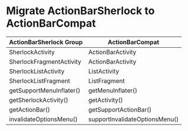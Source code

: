 # Migrate ActionBarSherlock to ActionBarCompat

| ActionBarSherlock Group  | ActionBarCompat |
| ------------- | ------------- |
| SherlockActivity  | ActionBarActivity  |
| SherlockFragmentActivity  | ActionBarActivity  |
| SherlockListActivity  | ListActivity |
| SherlockListFragment  | ListFragment |
| getSupportMenuInflater()  | getMenuInflater()  |
| getSherlockActivity()  | getActivity() |
| getActionBar()  | getSupportActionBar()  |
| invalidateOptionsMenu()  | supportInvalidateOptionsMenu() |
